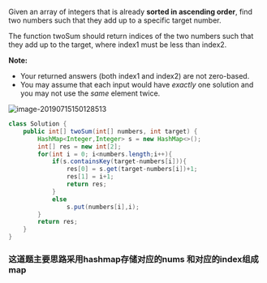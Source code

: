Given an array of integers that is already **sorted in ascending order**, find two numbers such that they add up to a specific target number.

The function twoSum should return indices of the two numbers such that they add up to the target, where index1 must be less than index2.

**Note:**

- Your returned answers (both index1 and index2) are not zero-based.
- You may assume that each input would have *exactly* one solution and you may not use the *same* element twice.

![image-20190715150128513](/Users/zhongzhuding/Desktop/image-20190715150128513.png)

~~~java
class Solution {
    public int[] twoSum(int[] numbers, int target) {
        HashMap<Integer,Integer> s = new HashMap<>();
        int[] res = new int[2];
        for(int i = 0; i<numbers.length;i++){
            if(s.containsKey(target-numbers[i])){
                res[0] = s.get(target-numbers[i])+1;
                res[1] = i+1;
                return res;   
            }
            else
                s.put(numbers[i],i);
        }
        return res;
    }
}
~~~



### 这道题主要思路采用hashmap存储对应的nums 和对应的index组成map

